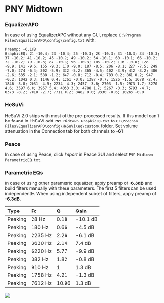 # PNY Midtown

### EqualizerAPO
In case of using EqualizerAPO without any GUI, replace `C:\Program Files\EqualizerAPO\config\config.txt`
with:
```
Preamp: -6.1dB
GraphicEQ: 21 -10.4; 23 -10.4; 25 -10.3; 28 -10.3; 31 -10.3; 34 -10.3; 37 -10.2; 41 -10.2; 45 -10.2; 49 -10.2; 54 -10.1; 60 -10.1; 66 -10.2; 72 -10.2; 79 -10.3; 87 -10.3; 96 -10.3; 106 -10.2; 116 -10.0; 128 -9.9; 141 -9.6; 155 -9.3; 170 -9.0; 187 -8.5; 206 -8.1; 227 -7.5; 249 -7.0; 274 -6.4; 302 -5.9; 332 -5.2; 365 -4.5; 402 -3.9; 442 -3.2; 486 -2.6; 535 -2.1; 588 -1.2; 647 -0.8; 712 -0.4; 783 0.2; 861 0.2; 947 -0.2; 1042 0.3; 1146 0.4; 1261 -0.0; 1387 -0.7; 1526 -1.5; 1678 -2.4; 1846 -3.8; 2031 -4.5; 2234 -4.3; 2457 -3.6; 2703 -1.5; 2973 1.7; 3270 4.6; 3597 6.0; 3957 5.4; 4353 3.0; 4788 1.7; 5267 -0.3; 5793 -4.7; 6373 -8.2; 7010 -2.7; 7711 0.2; 8482 0.0; 9330 -0.6; 10263 -0.0
```

### HeSuVi
HeSuVi 2.0 ships with most of the pre-processed results. If this model can't be found in HeSuVi add
`PNY Midtown GraphicEQ.txt` to `C:\Program Files\EqualizerAPO\config\HeSuVi\eq\custom\` folder.
Set volume attenuation in the Connection tab for both channels to **-61**

### Peace
In case of using Peace, click *Import* in Peace GUI and select `PNY Midtown ParametricEQ.txt`.

### Parametric EQs
In case of using other parametric equalizer, apply preamp of **-6.3dB** and build filters manually
with these parameters. The first 5 filters can be used independently.
When using independent subset of filters, apply preamp of **-6.3dB**.

| Type    | Fc      |     Q | Gain     |
|:--------|:--------|:------|:---------|
| Peaking | 28 Hz   |  0.18 | -10.1 dB |
| Peaking | 180 Hz  |  0.66 | -4.5 dB  |
| Peaking | 2235 Hz |  2.26 | -6.1 dB  |
| Peaking | 3630 Hz |  2.14 | 7.4 dB   |
| Peaking | 6220 Hz |  5.77 | -9.9 dB  |
| Peaking | 382 Hz  |  1.82 | -0.8 dB  |
| Peaking | 910 Hz  |  1    | 1.3 dB   |
| Peaking | 1758 Hz |  4.21 | -1.3 dB  |
| Peaking | 7612 Hz | 10.96 | 1.3 dB   |

![](https://raw.githubusercontent.com/jaakkopasanen/AutoEq/master/results/innerfidelity/sbaf-serious/PNY%20Midtown/PNY%20Midtown.png)